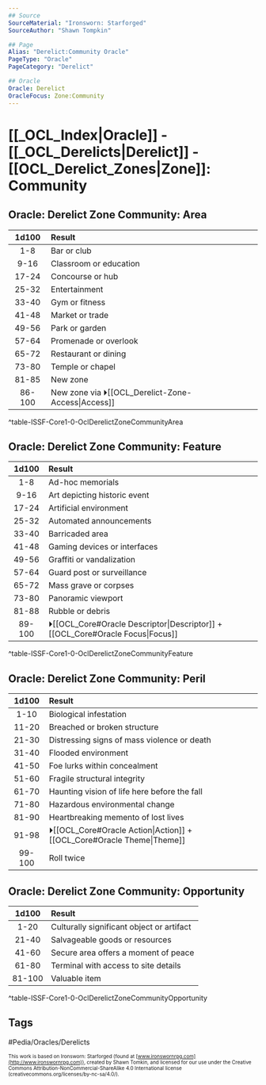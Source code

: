 ```yaml
---
## Source
SourceMaterial: "Ironsworn: Starforged"
SourceAuthor: "Shawn Tompkin"

## Page
Alias: "Derelict:Community Oracle"
PageType: "Oracle"
PageCategory: "Derelict"

## Oracle
Oracle: Derelict
OracleFocus: Zone:Community
---
```

# [[_OCL_Index|Oracle]] - [[_OCL_Derelicts|Derelict]] - [[OCL_Derelict_Zones|Zone]]: Community


## Oracle: Derelict Zone Community: Area
| 1d100 | Result |
|:---:|:--- |
| 1-8 | Bar or club |
| 9-16 | Classroom or education |
| 17-24 | Concourse or hub |
| 25-32 | Entertainment |
| 33-40 | Gym or fitness |
| 41-48 | Market or trade |
| 49-56 | Park or garden |
| 57-64 | Promenade or overlook |
| 65-72 | Restaurant or dining |
| 73-80 | Temple or chapel |
| 81-85 | New zone |
| 86-100 | New zone via ⏵[[OCL_Derelict-Zone-Access\|Access]] |
^table-ISSF-Core1-0-OclDerelictZoneCommunityArea

## Oracle: Derelict Zone Community: Feature
| 1d100 | Result |
|:---:|:--- |
| 1-8 | Ad-hoc memorials |
| 9-16 | Art depicting historic event |
| 17-24 | Artificial environment |
| 25-32 | Automated announcements |
| 33-40 | Barricaded area |
| 41-48 | Gaming devices or interfaces |
| 49-56 | Graffiti or vandalization |
| 57-64 | Guard post or surveillance |
| 65-72 | Mass grave or corpses |
| 73-80 | Panoramic viewport |
| 81-88 | Rubble or debris |
| 89-100 | ⏵[[OCL_Core#Oracle Descriptor\|Descriptor]] + [[OCL_Core#Oracle Focus\|Focus]] |
^table-ISSF-Core1-0-OclDerelictZoneCommunityFeature

## Oracle: Derelict Zone Community: Peril
| 1d100 | Result |
|:----:|:-------|
| 1-10 | Biological infestation |
| 11-20 | Breached or broken structure |
| 21-30 | Distressing signs of mass violence or death |
| 31-40 | Flooded environment |
| 41-50 | Foe lurks within concealment |
| 51-60 | Fragile structural integrity |
| 61-70 | Haunting vision of life here before the fall |
| 71-80 | Hazardous environmental change |
| 81-90 | Heartbreaking memento of lost lives |
| 91-98 | ⏵[[OCL_Core#Oracle Action\|Action]] + [[OCL_Core#Oracle Theme\|Theme]] |
| 99-100 | Roll twice |

## Oracle: Derelict Zone Community: Opportunity 
| 1d100 | Result |
|:---:|:--- |
| 1-20 | Culturally significant object or artifact |
| 21-40 | Salvageable goods or resources |
| 41-60 | Secure area offers a moment of peace |
| 61-80 | Terminal with access to site details |
| 81-100 | Valuable item |
^table-ISSF-Core1-0-OclDerelictZoneCommunityOpportunity

## Tags
#Pedia/Oracles/Derelicts 

<font size=-2>This work is based on Ironsworn: Starforged (found at [www.ironswornrpg.com](http://www.ironswornrpg.com)), created by Shawn Tomkin, and licensed for our use under the Creative Commons Attribution-NonCommercial-ShareAlike 4.0 International license  (creativecommons.org/licenses/by-nc-sa/4.0/).</font>
